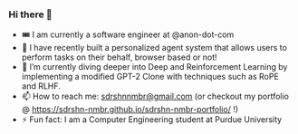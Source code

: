 ### Hi there 👋

<!--
**sdrshn-nmbr/sdrshn-nmbr** is a ✨ _special_ ✨ repository because its `README.md` (this file) appears on your GitHub profile.
-->

- 🎟️ I am currently a software engineer at @anon-dot-com
- 🔭 I have recently built a personalized agent system that allows users to perform tasks on their behalf, browser based or not!
- 🌱 I’m currently diving deeper into Deep and Reinforcement Learning by implementing a modified GPT-2 Clone with techniques such as RoPE and RLHF.
- 📫 How to reach me: sdrshnnmbr@gmail.com (or checkout my portfolio @ https://sdrshn-nmbr.github.io/sdrshn-nmbr-portfolio/ !)
- ⚡ Fun fact: I am a Computer Engineering student at Purdue University
